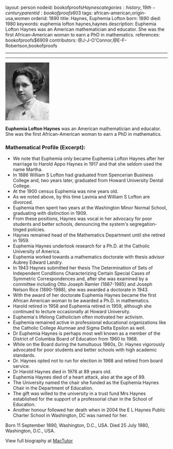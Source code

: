 layout: person
nodeid: bookofproofs$Haynes
categories: history,19th-century
parentid: bookofproofs$603
tags: african-american,origin-usa,women
orderid: 1890
title: Haynes, Euphemia Lofton
born: 1890
died: 1980
keywords: euphemia lofton haynes,haynes
description: Euphemia Lofton Haynes was an American mathematician and educator. She was the first African-American woman to earn a PhD in mathematics.
references: bookofproofs$6909
contributors: @J-J-O'Connor,@E-F-Robertson,bookofproofs

---



---

![Haynes.jpg](https://github.com/bookofproofs/bookofproofs.github.io/blob/main/_sources/_assets/images/portraits/Haynes.jpg?raw=true)

**Euphemia Lofton Haynes** was an American mathematician and educator. She was the first African-American woman to earn a PhD in mathematics.

### Mathematical Profile (Excerpt):
* We note that Euphemia only became Euphemia Lofton Haynes after her marriage to Harold Appo Haynes in 1917 and that she seldom used the name Martha.
* In 1886 William S Lofton had graduated from Spencerian Business College and, two years later, graduated from Howard University Dental College.
* At the 1900 census Euphemia was nine years old.
* As we noted above, by this time Lavinia and William S Lofton are divorced.
* Euphemia then spent two years at the Washington Minor Normal School, graduating with distinction in 1909.
* From these positions, Haynes was vocal in her advocacy for poor students and better schools, denouncing the system's segregation-tinged policies.
* Haynes remained head of the Mathematics Department until she retired in 1959.
* Euphemia Haynes undertook research for a Ph.D. at the Catholic University of America.
* Euphemia worked towards a mathematics doctorate with thesis advisor Aubrey Edward Landry.
* In 1943 Haynes submitted her thesis The Determination of Sets of Independent Conditions Characterizing Certain Special Cases of Symmetric Correspondences and, after she was examined by a committee including Otto Joseph Ramler (1887-1985) and Joseph Nelson Rice (1890-1988), she was awarded a doctorate in 1943.
* With the award of her doctorate Euphemia Haynes became the first African American woman to be awarded a Ph.D. in mathematics.
* Harold retired in 1958 and Euphemia retired in 1959, although she continued to lecture occasionally at Howard University.
* Euphemia's lifelong Catholicism often motivated her activism.
* Euphemia remained active in professional educational organizations like the Catholic College Alumnae and Sigma Delta Epsilon as well.
* Dr Euphemia Haynes is perhaps most well known as a member of the District of Columbia Board of Education from 1960 to 1968.
* While on the Board during the tumultuous 1960s, Dr. Haynes vigorously advocated for poor students and better schools with high academic standards.
* Dr. Haynes opted not to run for election in 1968 and retired from board service.
* Dr Harold Haynes died in 1978 at 89 years old.
* Euphemia Haynes died of a heart attack, also at the age of 89.
* The University named the chair she funded as the Euphemia Haynes Chair in the Department of Education.
* The gift was willed to the university in a trust fund Mrs Haynes established for the support of a professorial chair in the School of Education.
* Another honour followed her death when in 2004 the E L Haynes Public Charter School in Washington, DC was named for her.

Born 11 September 1890, Washington, D.C., USA. Died 25 July 1980, Washington, D.C., USA.

View full biography at [MacTutor](https://mathshistory.st-andrews.ac.uk/Biographies/Haynes/)
